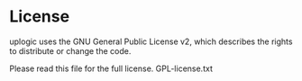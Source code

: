 # License

uplogic uses the GNU General Public License v2, which describes the rights
to distribute or change the code. 

Please read this file for the full license.
GPL-license.txt
